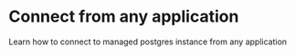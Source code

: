 # Connect from any application
Learn how to connect to managed postgres instance from any application

